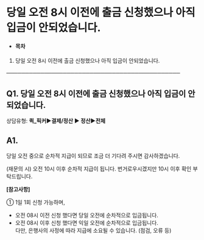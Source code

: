 # 당일 오전 8시 이전에 출금 신청했으나 아직 입금이 안되었습니다.

* #### **목차**

1. 당일 오전 8시 이전에 출금 신청했으나 아직 입금이 안되었습니다.

──────────────────────────────────────────────

**Q1. 당일 오전 8시 이전에 출금 신청했으나 아직 입금이 안되었습니다.**
--------------------------------------------

상담유형: **퀵\_픽커▶결제/정산 ▶ 정산▶전체**

**A1.**
-------

당일 오전 중으로 순차적 지급이 되므로 조금 더 기다려 주시면 감사하겠습니다.

(재문의 시) 오전 10시 이후 순차적 지급이 됩니다. 번거로우시겠지만 10시 이후 확인 부탁드립니다.

**[참고사항]**

① 1일 1회 신청 가능하며,   
- 오전 08시 이전 신청 했다면 당일 오전에 순차적으로 입금됩니다.   
- 오전 08시 이후 신청 했다면 익일 오전에 순차적으로 입금됩니다.   
다만, 은행사의 사정에 따라 지급에 소요될 수 있습니다. (점검, 오류 등)